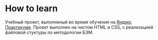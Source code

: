 # How to learn
Учебный проект, выполненый во время обучения на [Яндекс Практикуме](https://practicum.yandex.ru/).
Проект выполнен на чистом HTML и CSS, с реализацией файловой стуктуры по методологии БЭМ.
